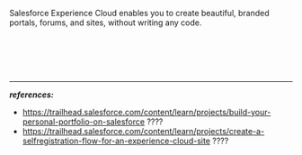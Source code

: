 Salesforce Experience Cloud enables you to create beautiful, branded portals, forums, and sites, without writing any code. 






<br/>

<br/>

<br/>

<br/>


---

***references:***
- https://trailhead.salesforce.com/content/learn/projects/build-your-personal-portfolio-on-salesforce ????
- https://trailhead.salesforce.com/content/learn/projects/create-a-selfregistration-flow-for-an-experience-cloud-site ????


